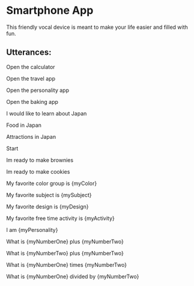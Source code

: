 # Smartphone App 

This friendly vocal device is meant to make your life easier and filled with fun.

## Utterances: 

Open the calculator

Open the travel app

Open the personality app

Open the baking app

I would like to learn about Japan 

Food in Japan

Attractions in Japan

Start

Im ready to make brownies

Im ready to make cookies

My favorite color group is {myColor}

My favorite subject is {mySubject}

My favorite design is {myDesign}

My favorite free time activity is {myActivity}

I am {myPersonality}

What is {myNumberOne} plus {myNumberTwo}

What is {myNumberTwo} plus {myNumberTwo}

What is {myNumberOne} times {myNumberTwo}

What is {myNumberOne} divided by {myNumberTwo}

